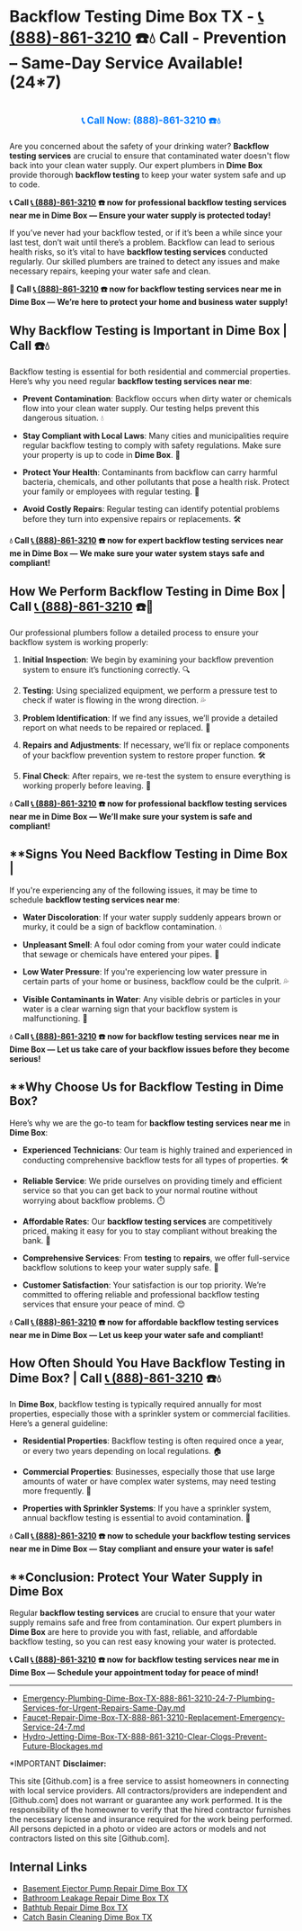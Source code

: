# **Backflow Testing Dime Box TX - [📞 (888)-861-3210](https://plumbing-texas-3210.netlify.app) ☎️💧** Call - Prevention – Same-Day Service Available! (24*7)
# 

<p align="center" style="font-size: 1.2em; font-weight: bold; margin: 20px 0;">
  <a href="https://plumbing-texas-3210.netlify.app" target="_blank" style="color: #007BFF; text-decoration: none;">📞 Call Now: (888)-861-3210 ☎️💧</a>
</p>

Are you concerned about the safety of your drinking water? **Backflow testing services** are crucial to ensure that contaminated water doesn't flow back into your clean water supply. Our expert plumbers in **Dime Box** provide thorough **backflow testing** to keep your water system safe and up to code.

**📞 Call [📞 (888)-861-3210](https://plumbing-texas-3210.netlify.app) ☎️ now for professional **backflow testing services near me** in Dime Box — Ensure your water supply is protected today!**

If you’ve never had your backflow tested, or if it’s been a while since your last test, don’t wait until there’s a problem. Backflow can lead to serious health risks, so it’s vital to have **backflow testing services** conducted regularly. Our skilled plumbers are trained to detect any issues and make necessary repairs, keeping your water safe and clean.

**🚨 Call [📞 (888)-861-3210](https://plumbing-texas-3210.netlify.app) ☎️ now for **backflow testing services near me** in Dime Box — We’re here to protect your home and business water supply!**

## **Why Backflow Testing is Important in Dime Box | Call  ☎️💧**

Backflow testing is essential for both residential and commercial properties. Here’s why you need regular **backflow testing services near me**:

- **Prevent Contamination**: Backflow occurs when dirty water or chemicals flow into your clean water supply. Our testing helps prevent this dangerous situation. 💧

- **Stay Compliant with Local Laws**: Many cities and municipalities require regular backflow testing to comply with safety regulations. Make sure your property is up to code in **Dime Box**. 📜

- **Protect Your Health**: Contaminants from backflow can carry harmful bacteria, chemicals, and other pollutants that pose a health risk. Protect your family or employees with regular testing. 🏥

- **Avoid Costly Repairs**: Regular testing can identify potential problems before they turn into expensive repairs or replacements. 🛠️

**💧 Call [📞 (888)-861-3210](https://plumbing-texas-3210.netlify.app) ☎️ now for expert **backflow testing services near me** in Dime Box — We make sure your water system stays safe and compliant!**

## **How We Perform Backflow Testing in Dime Box | Call [📞 (888)-861-3210](https://plumbing-texas-3210.netlify.app) ☎️🔧**

Our professional plumbers follow a detailed process to ensure your backflow system is working properly:

1. **Initial Inspection**: We begin by examining your backflow prevention system to ensure it’s functioning correctly. 🔍

2. **Testing**: Using specialized equipment, we perform a pressure test to check if water is flowing in the wrong direction. 💦

3. **Problem Identification**: If we find any issues, we’ll provide a detailed report on what needs to be repaired or replaced. 📝

4. **Repairs and Adjustments**: If necessary, we’ll fix or replace components of your backflow prevention system to restore proper function. 🛠️

5. **Final Check**: After repairs, we re-test the system to ensure everything is working properly before leaving. 🔧

**💧 Call [📞 (888)-861-3210](https://plumbing-texas-3210.netlify.app) ☎️ now for professional **backflow testing services near me** in Dime Box — We’ll make sure your system is safe and compliant!**

## **Signs You Need Backflow Testing in Dime Box | 

If you're experiencing any of the following issues, it may be time to schedule **backflow testing services near me**:

- **Water Discoloration**: If your water supply suddenly appears brown or murky, it could be a sign of backflow contamination. 💧

- **Unpleasant Smell**: A foul odor coming from your water could indicate that sewage or chemicals have entered your pipes. 🚿

- **Low Water Pressure**: If you're experiencing low water pressure in certain parts of your home or business, backflow could be the culprit. 💦

- **Visible Contaminants in Water**: Any visible debris or particles in your water is a clear warning sign that your backflow system is malfunctioning. 💩

**💧 Call [📞 (888)-861-3210](https://plumbing-texas-3210.netlify.app) ☎️ now for **backflow testing services near me** in Dime Box — Let us take care of your backflow issues before they become serious!**

## **Why Choose Us for Backflow Testing in Dime Box? 

Here’s why we are the go-to team for **backflow testing services near me** in **Dime Box**:

- **Experienced Technicians**: Our team is highly trained and experienced in conducting comprehensive backflow tests for all types of properties. 🛠️

- **Reliable Service**: We pride ourselves on providing timely and efficient service so that you can get back to your normal routine without worrying about backflow problems. ⏱️

- **Affordable Rates**: Our **backflow testing services** are competitively priced, making it easy for you to stay compliant without breaking the bank. 💸

- **Comprehensive Services**: From **testing** to **repairs**, we offer full-service backflow solutions to keep your water supply safe. 🔧

- **Customer Satisfaction**: Your satisfaction is our top priority. We’re committed to offering reliable and professional backflow testing services that ensure your peace of mind. 😊

**💧 Call [📞 (888)-861-3210](https://plumbing-texas-3210.netlify.app) ☎️ now for affordable **backflow testing services near me** in Dime Box — Let us keep your water safe and compliant!**

## **How Often Should You Have Backflow Testing in Dime Box? | Call [📞 (888)-861-3210](https://plumbing-texas-3210.netlify.app) ☎️💧**

In **Dime Box**, backflow testing is typically required annually for most properties, especially those with a sprinkler system or commercial facilities. Here’s a general guideline:

- **Residential Properties**: Backflow testing is often required once a year, or every two years depending on local regulations. 🏠

- **Commercial Properties**: Businesses, especially those that use large amounts of water or have complex water systems, may need testing more frequently. 🏢

- **Properties with Sprinkler Systems**: If you have a sprinkler system, annual backflow testing is essential to avoid contamination. 🌱

**💧 Call [📞 (888)-861-3210](https://plumbing-texas-3210.netlify.app) ☎️ now to schedule your **backflow testing services near me** in Dime Box — Stay compliant and ensure your water is safe!**

## **Conclusion: Protect Your Water Supply in Dime Box 

Regular **backflow testing services** are crucial to ensure that your water supply remains safe and free from contamination. Our expert plumbers in **Dime Box** are here to provide you with fast, reliable, and affordable backflow testing, so you can rest easy knowing your water is protected. 

**📞 Call [📞 (888)-861-3210](https://plumbing-texas-3210.netlify.app) ☎️ now for **backflow testing services near me** in Dime Box — Schedule your appointment today for peace of mind!**

---

- [Emergency-Plumbing-Dime-Box-TX-888-861-3210-24-7-Plumbing-Services-for-Urgent-Repairs-Same-Day.md](https://github.com/allyoucaneatsushiin/plumbing-texas/blob/main/Emergency-Plumbing-Dime-Box-TX-888-861-3210-24-7-Plumbing-Services-for-Urgent-Repairs-Same-Day.md)
- [Faucet-Repair-Dime-Box-TX-888-861-3210-Replacement-Emergency-Service-24-7.md](https://github.com/allyoucaneatsushiin/plumbing-texas/blob/main/Faucet-Repair-Dime-Box-TX-888-861-3210-Replacement-Emergency-Service-24-7.md)
- [Hydro-Jetting-Dime-Box-TX-888-861-3210-Clear-Clogs-Prevent-Future-Blockages.md](https://github.com/allyoucaneatsushiin/plumbing-texas/blob/main/Hydro-Jetting-Dime-Box-TX-888-861-3210-Clear-Clogs-Prevent-Future-Blockages.md)


*IMPORTANT **Disclaimer:**

This site [Github.com] is a free service to assist homeowners in connecting with local service providers. All contractors/providers are independent and [Github.com] does not warrant or guarantee any work performed. It is the responsibility of the homeowner to verify that the hired contractor furnishes the necessary license and insurance required for the work being performed. All persons depicted in a photo or video are actors or models and not contractors listed on this site [Github.com].


## Internal Links
- [Basement Ejector Pump Repair Dime Box TX](https://github.com/allyoucaneatsushiin/plumbing-texas/blob/main/Basement-Ejector-Pump-Repair-Dime-Box-TX-888-861-3210-Same-Day-Service-for-Urgent-Repairs-24-7.md)
- [Bathroom Leakage Repair Dime Box TX](https://github.com/allyoucaneatsushiin/plumbing-texas/blob/main/Bathroom-Leakage-Repair-Dime-Box-TX-888-861-3210-Fix-Leaks-Fast-Avoid-Damage-24-7.md)
- [Bathtub Repair Dime Box TX](https://github.com/allyoucaneatsushiin/plumbing-texas/blob/main/Bathtub-Repair-Dime-Box-TX-888-861-3210-Replacement-Same-Day-Service-to-Restore-Your-Tub-24-7.md)
- [Catch Basin Cleaning Dime Box TX](https://github.com/allyoucaneatsushiin/plumbing-texas/blob/main/Catch-Basin-Cleaning-Dime-Box-TX-888-861-3210-Storm-Drain-Emergency-Services-Available-24-7-Fast-Affordable.md)
